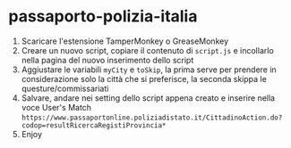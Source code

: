 # passaporto-polizia-italia

1. Scaricare l'estensione TamperMonkey o GreaseMonkey
1. Creare un nuovo script, copiare il contenuto di `script.js` e incollarlo nella pagina del nuovo inserimento dello script
1. Aggiustare le variabili `myCity` e `toSkip`, la prima serve per prendere in considerazione solo la città che si preferisce, la seconda skippa le questure/commissariati
1. Salvare, andare nei setting dello script appena creato e inserire nella voce User's Match `https://www.passaportonline.poliziadistato.it/CittadinoAction.do?codop=resultRicercaRegistiProvincia*`
1. Enjoy
